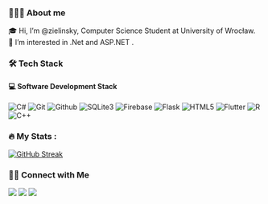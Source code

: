 ### 👨🏻‍💻 About me
🎓 Hi, I’m @zielinsky, Computer Science Student at University of Wrocław.<br/>
🤖 I’m interested in .Net and ASP.NET .<br/>

### :hammer_and_wrench: Tech Stack

#### 💻 Software Development Stack
![C#](https://img.shields.io/badge/C%23-058e0c?&logo=c-sharp&logoColor=white)
![Git](https://img.shields.io/badge/GIT-E44C30?&logo=git&logoColor=white)
![Github](https://img.shields.io/badge/github-171515?&logo=github&logoColor=white)
![SQLite3](https://img.shields.io/badge/SQLite-07405E?&logo=sqlite&logoColor=white)
![Firebase](https://img.shields.io/badge/firebase-ffa428?&logo=firebase&logoColor=white&fontColor=white)
![Flask](https://img.shields.io/badge/Flask-000000?&logo=flask&logoColor=white)
![HTML5](https://img.shields.io/badge/html5-%23E34F26.svg?&logo=html5&logoColor=white)
![Flutter](https://img.shields.io/badge/Flutter-02569B?&logo=flutter&logoColor=white)
![R](https://img.shields.io/badge/R-276DC3?&logo=r&logoColor=white)
![C++](https://img.shields.io/badge/c++-%2300599C.svg?&logo=c%2B%2B&logoColor=white)

### :fire: My Stats :

[![GitHub Streak](http://github-readme-streak-stats.herokuapp.com?user=zielinsky&theme=dark&background=0d1117)](https://git.io/streak-stats)

### 🤝🏻 Connect with Me
<a href="mailto:patrykzielinskiti@gmail.com"><img src="https://img.shields.io/badge/patrykzielinskiti@gmail.com-b23e2f?logo=gmail&logoColor=white"></a>
<a href="https://www.linkedin.com/in/zielinski-patryk/"><img src="https://img.shields.io/badge/Patryk Zieliński-blue?logo=linkedin&logoColor=white"></a>
<a href="https://www.facebook.com/Patrykzielinskii/"><img src="https://img.shields.io/badge/Patryk Zieliński-1877F2?&logo=facebook&logoColor=white"></a>

